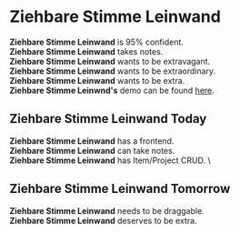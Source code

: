 # Ziehbare Stimme Leinwand

**Ziehbare Stimme Leinwand** is 95% confident.\
**Ziehbare Stimme Leinwand** takes notes.\
**Ziehbare Stimme Leinwand** wants to be extravagant. \
**Ziehbare Stimme Leinwand** wants to be extraordinary.\
**Ziehbare Stimme Leinwand** wants to be extra.\
**Ziehbare Stimme Leinwnd's** demo can be found [here](https://drive.google.com/open?id=1zGXHJ7kkJlfCKi5haHs9h148CdFBEWEK).

## Ziehbare Stimme Leinwand Today

**Ziehbare Stimme Leinwand** has a frontend. \
**Ziehbare Stimme Leinwand** can take notes.\
**Ziehbare Stimme Leinwand** has Item/Project CRUD. \

## Ziehbare Stimme Leinwand Tomorrow

**Ziehbare Stimme Leinwand** needs to be draggable. \
**Ziehbare Stimme Leinwand** deserves to be extra.
